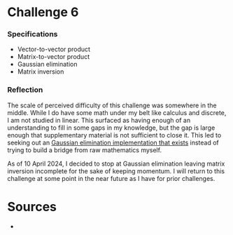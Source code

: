 # Challenge 6 

### Specifications

- Vector-to-vector product 
- Matrix-to-vector product
- Gaussian elimination
- Matrix inversion

### Reflection

The scale of perceived difficulty of this challenge was somewhere in the middle.
While I do have some math under my belt like calculus and discrete, I am not
studied in linear. This surfaced as having enough of an understanding to fill in
some gaps in my knowledge, but the gap is large enough that supplementary
material is not sufficient to close it. This led to seeking out an
[Gaussian elimination implementation that exists][1] instead of trying to build
a bridge from raw mathematics myself.

As of 10 April 2024, I decided to stop at Gaussian elimination leaving matrix
inversion incomplete for the sake of keeping momentum. I will return to this
challenge at some point in the near future as I have for prior challenges.

# Sources

- [1]: <https://www.geeksforgeeks.org/gaussian-elimination> (Gaussian
  Elimination)

